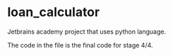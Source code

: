 # loan_calculator
Jetbrains academy project that uses python language.

The code in the file is the final code for stage 4/4.
